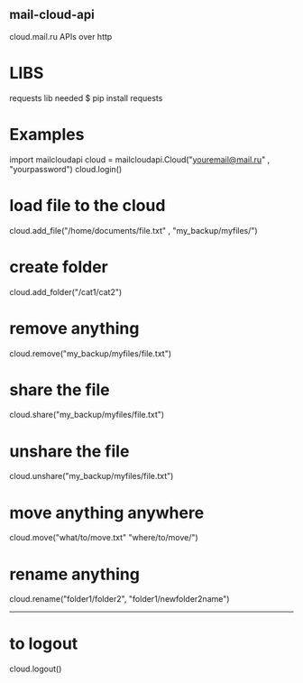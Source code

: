 ## mail-cloud-api
cloud.mail.ru  APIs over http

# LIBS
requests lib needed
$ pip install requests

# Examples

import mailcloudapi
cloud = mailcloudapi.Cloud("youremail@mail.ru" , "yourpassword")
cloud.login()

# load file to the cloud
cloud.add_file("/home/documents/file.txt" , "my_backup/myfiles/") 

# create folder 
cloud.add_folder("/cat1/cat2")

# remove anything 
cloud.remove("my_backup/myfiles/file.txt")

# share the file
cloud.share("my_backup/myfiles/file.txt")

# unshare the file
cloud.unshare("my_backup/myfiles/file.txt")

# move anything anywhere
cloud.move("what/to/move.txt" "where/to/move/")

# rename anything
cloud.rename("folder1/folder2", "folder1/newfolder2name")

----------------------------------------------------
# to logout
cloud.logout()

